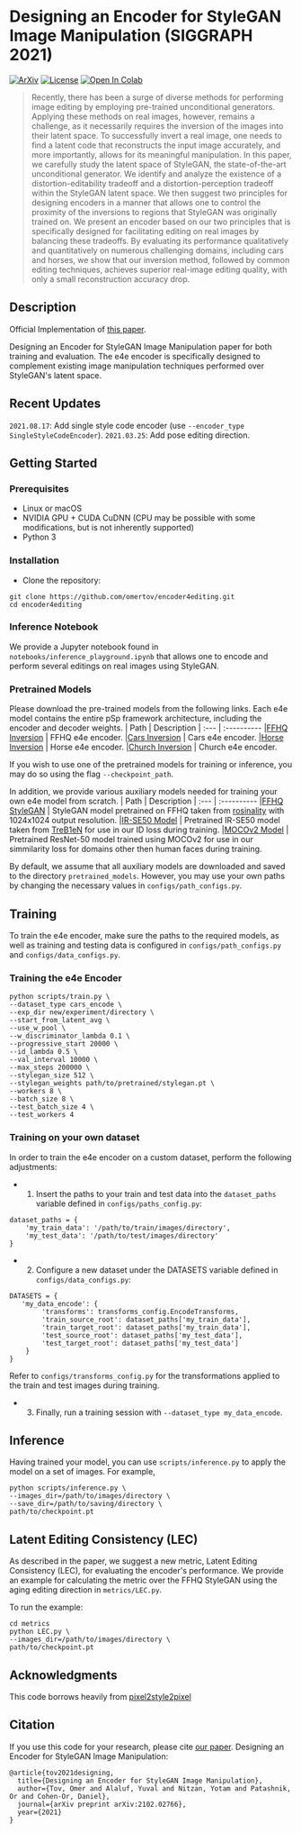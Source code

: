 # Designing an Encoder for StyleGAN Image Manipulation (SIGGRAPH 2021)

[![ArXiv](https://img.shields.io/badge/arXiv-2008.00951-b31b1b.svg)](https://arxiv.org/abs/2102.02766)
[![License](https://img.shields.io/badge/License-MIT-yellow.svg)](https://opensource.org/licenses/MIT)
[![Open In Colab](https://colab.research.google.com/assets/colab-badge.svg)](http://colab.research.google.com/github/omertov/encoder4editing/blob/main/notebooks/inference_playground.ipynb)

> Recently, there has been a surge of diverse methods for performing image editing by employing pre-trained unconditional generators. Applying these methods on real images, however, remains a challenge, as it necessarily requires the inversion of the images into their latent space. To successfully invert a real image, one needs to find a latent code that reconstructs the input image accurately, and more importantly, allows for its meaningful manipulation. In this paper, we carefully study the latent space of StyleGAN, the state-of-the-art unconditional generator. We identify and analyze the existence of a distortion-editability tradeoff and a distortion-perception tradeoff within the StyleGAN latent space. We then suggest two principles for designing encoders in a manner that allows one to control the proximity of the inversions to regions that StyleGAN was originally trained on. We present an encoder based on our two principles that is specifically designed for facilitating editing on real images by balancing these tradeoffs. By evaluating its performance qualitatively and quantitatively on numerous challenging domains, including cars and horses, we show that our inversion method, followed by common editing techniques, achieves superior real-image editing quality, with only a small reconstruction accuracy drop.

## Description

Official Implementation of [this paper](https://arxiv.org/abs/2102.02766).

Designing an Encoder for StyleGAN Image Manipulation paper for both training and evaluation.
The e4e encoder is specifically designed to complement existing image manipulation techniques performed over StyleGAN's latent space.

## Recent Updates

`2021.08.17`: Add single style code encoder (use `--encoder_type SingleStyleCodeEncoder`).
`2021.03.25`: Add pose editing direction.

## Getting Started

### Prerequisites

- Linux or macOS
- NVIDIA GPU + CUDA CuDNN (CPU may be possible with some modifications, but is not inherently supported)
- Python 3

### Installation

- Clone the repository:

```script
git clone https://github.com/omertov/encoder4editing.git
cd encoder4editing
```

### Inference Notebook

We provide a Jupyter notebook found in `notebooks/inference_playground.ipynb` that allows one to encode and perform several editings on real images using StyleGAN.

### Pretrained Models

Please download the pre-trained models from the following links. Each e4e model contains the entire pSp framework architecture, including the encoder and decoder weights.
| Path | Description
| :--- | :----------
|[FFHQ Inversion](https://drive.google.com/file/d/1cUv_reLE6k3604or78EranS7XzuVMWeO/view?usp=sharing)  | FFHQ e4e encoder.
|[Cars Inversion](https://drive.google.com/file/d/17faPqBce2m1AQeLCLHUVXaDfxMRU2QcV/view?usp=sharing)  | Cars e4e encoder.
|[Horse Inversion](https://drive.google.com/file/d/1TkLLnuX86B_BMo2ocYD0kX9kWh53rUVX/view?usp=sharing)  | Horse e4e encoder.
|[Church Inversion](https://drive.google.com/file/d/1-L0ZdnQLwtdy6-A_Ccgq5uNJGTqE7qBa/view?usp=sharing) | Church e4e encoder.

If you wish to use one of the pretrained models for training or inference, you may do so using the flag `--checkpoint_path`.

In addition, we provide various auxiliary models needed for training your own e4e model from scratch.
| Path | Description
| :--- | :----------
|[FFHQ StyleGAN](https://drive.google.com/file/d/1EM87UquaoQmk17Q8d5kYIAHqu0dkYqdT/view?usp=sharing) | StyleGAN model pretrained on FFHQ taken from [rosinality](https://github.com/rosinality/stylegan2-pytorch) with 1024x1024 output resolution.
|[IR-SE50 Model](https://drive.google.com/file/d/1KW7bjndL3QG3sxBbZxreGHigcCCpsDgn/view?usp=sharing) | Pretrained IR-SE50 model taken from [TreB1eN](https://github.com/TreB1eN/InsightFace_Pytorch) for use in our ID loss during training.
|[MOCOv2 Model](https://drive.google.com/file/d/18rLcNGdteX5LwT7sv_F7HWr12HpVEzVe/view?usp=sharing) | Pretrained ResNet-50 model trained using MOCOv2 for use in our simmilarity loss for domains other then human faces during training.

By default, we assume that all auxiliary models are downloaded and saved to the directory `pretrained_models`. However, you may use your own paths by changing the necessary values in `configs/path_configs.py`.

## Training

To train the e4e encoder, make sure the paths to the required models, as well as training and testing data is configured in `configs/path_configs.py` and `configs/data_configs.py`.

### **Training the e4e Encoder**

```script
python scripts/train.py \
--dataset_type cars_encode \
--exp_dir new/experiment/directory \
--start_from_latent_avg \
--use_w_pool \
--w_discriminator_lambda 0.1 \
--progressive_start 20000 \
--id_lambda 0.5 \
--val_interval 10000 \
--max_steps 200000 \
--stylegan_size 512 \
--stylegan_weights path/to/pretrained/stylegan.pt \
--workers 8 \
--batch_size 8 \
--test_batch_size 4 \
--test_workers 4
```

### Training on your own dataset

In order to train the e4e encoder on a custom dataset, perform the following adjustments:

- 1) Insert the paths to your train and test data into the `dataset_paths` variable defined in `configs/paths_config.py`:

```script
dataset_paths = {
    'my_train_data': '/path/to/train/images/directory',
    'my_test_data': '/path/to/test/images/directory'
}
```

- 2) Configure a new dataset under the DATASETS variable defined in `configs/data_configs.py`:

```script
DATASETS = {
   'my_data_encode': {
        'transforms': transforms_config.EncodeTransforms,
        'train_source_root': dataset_paths['my_train_data'],
        'train_target_root': dataset_paths['my_train_data'],
        'test_source_root': dataset_paths['my_test_data'],
        'test_target_root': dataset_paths['my_test_data']
    }
}
```

Refer to `configs/transforms_config.py` for the transformations applied to the train and test images during training.

- 3) Finally, run a training session with `--dataset_type my_data_encode`.

## Inference

Having trained your model, you can use `scripts/inference.py` to apply the model on a set of images.
For example,

```script
python scripts/inference.py \
--images_dir=/path/to/images/directory \
--save_dir=/path/to/saving/directory \
path/to/checkpoint.pt
```

## Latent Editing Consistency (LEC)

As described in the paper, we suggest a new metric, Latent Editing Consistency (LEC), for evaluating the encoder's
performance.
We provide an example for calculating the metric over the FFHQ StyleGAN using the aging editing direction in
`metrics/LEC.py`.

To run the example:

```script
cd metrics
python LEC.py \
--images_dir=/path/to/images/directory \
path/to/checkpoint.pt
```

## Acknowledgments

This code borrows heavily from [pixel2style2pixel](https://github.com/eladrich/pixel2style2pixel)

## Citation

If you use this code for your research, please cite [our paper](https://arxiv.org/abs/2102.02766). Designing an Encoder for StyleGAN Image Manipulation:

```script
@article{tov2021designing,
  title={Designing an Encoder for StyleGAN Image Manipulation},
  author={Tov, Omer and Alaluf, Yuval and Nitzan, Yotam and Patashnik, Or and Cohen-Or, Daniel},
  journal={arXiv preprint arXiv:2102.02766},
  year={2021}
}
```
